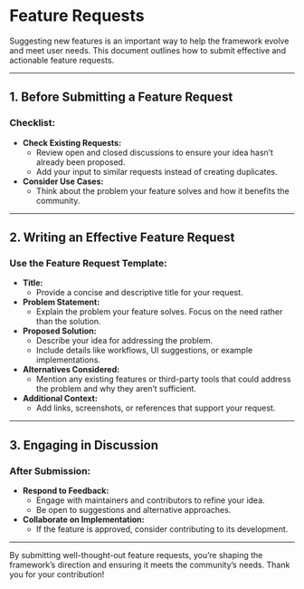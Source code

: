 # Feature Requests

Suggesting new features is an important way to help the framework evolve and meet user needs. This document outlines how to submit effective and actionable feature requests.

---

## **1. Before Submitting a Feature Request**

### Checklist:

- **Check Existing Requests:**
  - Review open and closed discussions to ensure your idea hasn’t already been proposed.
  - Add your input to similar requests instead of creating duplicates.
- **Consider Use Cases:**
  - Think about the problem your feature solves and how it benefits the community.

---

## **2. Writing an Effective Feature Request**

### Use the Feature Request Template:

- **Title:**
  - Provide a concise and descriptive title for your request.
- **Problem Statement:**
  - Explain the problem your feature solves. Focus on the need rather than the solution.
- **Proposed Solution:**
  - Describe your idea for addressing the problem.
  - Include details like workflows, UI suggestions, or example implementations.
- **Alternatives Considered:**
  - Mention any existing features or third-party tools that could address the problem and why they aren’t sufficient.
- **Additional Context:**
  - Add links, screenshots, or references that support your request.

---

## **3. Engaging in Discussion**

### After Submission:

- **Respond to Feedback:**
  - Engage with maintainers and contributors to refine your idea.
  - Be open to suggestions and alternative approaches.
- **Collaborate on Implementation:**
  - If the feature is approved, consider contributing to its development.

---

By submitting well-thought-out feature requests, you’re shaping the framework’s direction and ensuring it meets the community’s needs. Thank you for your contribution!
